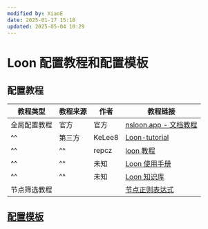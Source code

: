 ```yaml
---
modified by: XiaoE
date: 2025-01-17 15:18
updated: 2025-05-04 10:29
---
```

# Loon 配置教程和配置模板

## 配置教程

| 教程类型   | 教程来源 | 作者     | 教程链接                                                                                                                                          |
| ------ | ---- | ------ | --------------------------------------------------------------------------------------------------------------------------------------------- |
| 全局配置教程 | 官方   | 官方     | [nsloon.app - 文档教程](https://nsloon.app/docs/intro)                                                                                            |
| ^^     | 第三方  | KeLee8 | [Loon-tutorial](https://github.com/KeLee8/Loon-tutorial)                                                                                      |
| ^^     | ^^   | repcz  | [loon 教程](https://wiki.repcz.link/loon/)                                                                                                      |
| ^^     | ^^   | 未知     | [Loon 使用手册](https://coffee-elderberry-22b.notion.site/Loon-71747252d5054551a8cd10924064899c)                                                  |
| ^^     | ^^   | 未知     | [Loon 知识库](https://getupnote.com/share/notes/zSn1ShBmzNYISKcTgjXE5oHMrNf2/b6047d8b-621c-44af-bfa6-a28d35bcf928)                               |
| 节点筛选教程 |      |        | [节点正则表达式](https://github.com/LaolunsiG/PCR/blob/main/Agency_Wiki/%E8%8A%82%E7%82%B9%E7%9A%84%E6%AD%A3%E5%88%99%E8%A1%A8%E8%BE%BE%E5%BC%8F.md) |

## [配置模板](https://github.com/LaolunsiG/PCR/tree/main/Config_File/Loon)